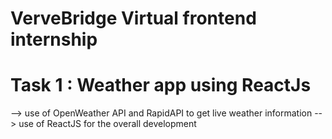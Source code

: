 # VerveBridge Virtual frontend internship
# Task 1 : Weather app using ReactJs
--> use of OpenWeather API and RapidAPI to get live weather information 
--> use of ReactJS for the overall development
